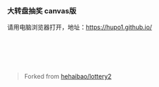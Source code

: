 ### 大转盘抽奖 canvas版

请用电脑浏览器打开，地址：https://hupo1.github.io/


<br/>
<br/>
<br/>
<br/>

> Forked from [hehaibao/lottery2](https://github.com/hehaibao/lottery2)